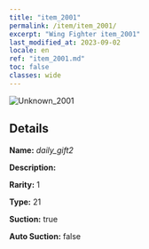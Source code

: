 ```yaml
---
title: "item_2001"
permalink: /item/item_2001/
excerpt: "Wing Fighter item_2001"
last_modified_at: 2023-09-02
locale: en
ref: "item_2001.md"
toc: false
classes: wide
---
```



 ![Unknown_2001](/images/item/daily_gift2_p.png)



## Details

 **Name:** *daily_gift2* 

 **Description:** 

 **Rarity:** 1 

 **Type:** 21 

 **Suction:** true 

 **Auto Suction:** false 


